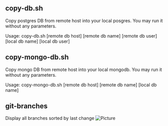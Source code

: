 ## copy-db.sh
Copy postgres DB from remote host into your local posgres. You may run it without any parameters.

Usage:  copy-db.sh [remote db host] [remote db name] [remote db user] [local db name] [local db user]


## copy-mongo-db.sh
Copy mongo DB from remote host into your local mongodb. You may run it without any parameters.

Usage:  copy-mongo-db.sh [remote db host] [remote db name] [local db name]


## git-branches
Display all branches sorted by last change
![Picture](https://coderwall-assets-0.s3.amazonaws.com/uploads/picture/file/1586/git-hist.png)
